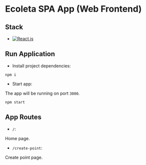 # Ecoleta SPA App (Web Frontend)

## Stack

- <a href="https://reactjs.org/"><img src="https://img.shields.io/badge/React.js-blue.svg?logo=react" alt="React.js"></a>

## Run Application

- Install project dependencies:

```
npm i
```

- Start app:

The app will be running on port `3000`.

```
npm start
```

## App Routes

- `/`:

Home page.

- `/create-point`:

Create point page.
